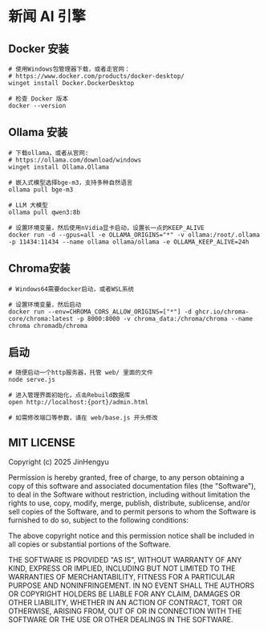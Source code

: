 # 新闻 AI 引擎

## Docker 安装

```shell
# 使用Windows包管理器下载，或者走官网：
# https://www.docker.com/products/docker-desktop/
winget install Docker.DockerDesktop

# 检查 Docker 版本
docker --version
```

## Ollama 安装

```shell
# 下载ollama，或者从官网: 
# https://ollama.com/download/windows
winget install Ollama.Ollama

# 嵌入式模型选择bge-m3，支持多种自然语言
ollama pull bge-m3

# LLM 大模型
ollama pull qwen3:8b

# 设置环境变量，然后使用nVidia显卡启动，设置长一点的KEEP_ALIVE
docker run -d --gpus=all -e OLLAMA_ORIGINS="*" -v ollama:/root/.ollama -p 11434:11434 --name ollama ollama/ollama -e OLLAMA_KEEP_ALIVE=24h

```

## Chroma安装

```shell
# Windows64需要docker启动，或者WSL系统

# 设置环境变量，然后启动
docker run --env=CHROMA_CORS_ALLOW_ORIGINS=["*"] -d ghcr.io/chroma-core/chroma:latest -p 8000:8000 -v chroma_data:/chroma/chroma --name chroma chromadb/chroma

```

## 启动

```shell
# 随便启动一个http服务器，托管 web/ 里面的文件
node serve.js

# 进入管理界面初始化，点击Rebuild数据库
open http://localhost:{port}/admin.html

# 如需修改端口等参数，请在 web/base.js 开头修改
```

## MIT LICENSE

Copyright (c) 2025 JinHengyu

Permission is hereby granted, free of charge, to any person obtaining a copy of this software and associated documentation files (the "Software"), to deal in the Software without restriction, including without limitation the rights to use, copy, modify, merge, publish, distribute, sublicense, and/or sell copies of the Software, and to permit persons to whom the Software is furnished to do so, subject to the following conditions:

The above copyright notice and this permission notice shall be included in all copies or substantial portions of the Software.

THE SOFTWARE IS PROVIDED "AS IS", WITHOUT WARRANTY OF ANY KIND, EXPRESS OR IMPLIED, INCLUDING BUT NOT LIMITED TO THE WARRANTIES OF MERCHANTABILITY, FITNESS FOR A PARTICULAR PURPOSE AND NONINFRINGEMENT. IN NO EVENT SHALL THE AUTHORS OR COPYRIGHT HOLDERS BE LIABLE FOR ANY CLAIM, DAMAGES OR OTHER LIABILITY, WHETHER IN AN ACTION OF CONTRACT, TORT OR OTHERWISE, ARISING FROM, OUT OF OR IN CONNECTION WITH THE SOFTWARE OR THE USE OR OTHER DEALINGS IN THE SOFTWARE.
